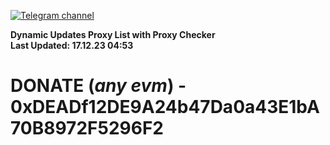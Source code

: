 [![Telegram channel](https://img.shields.io/endpoint?url=https://runkit.io/damiankrawczyk/telegram-badge/branches/master?url=https://t.me/n4z4v0d)](https://t.me/n4z4v0d) 

**Dynamic Updates Proxy List with Proxy Checker**  
**Last Updated: 17.12.23 04:53**

# DONATE (_any evm_) - 0xDEADf12DE9A24b47Da0a43E1bA70B8972F5296F2
